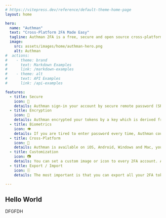 ```yaml
---
# https://vitepress.dev/reference/default-theme-home-page
layout: home

hero:
  name: "Authman"
  text: "Cross-Platform 2FA Made Easy"
  tagline: Authman 2FA is a free, secure and open source cross-platform app to help you manage your 2-step authentication tokens on iOS, Android and desktop, and securely sync them between devices.
  image:
    src: assets/images/home/authman-hero.png
    alt: Authman
#  actions:
#    - theme: brand
#      text: Markdown Examples
#      link: /markdown-examples
#    - theme: alt
#      text: API Examples
#      link: /api-examples

features:
  - title: Secure
    icon: 🔐
    details: Authman sign-in your account by secure remote password (SRP) protocol, your plain password will never be stored or transmitted to server.
  - title: Encryption
    icon: 🔑
    details: Authman encrypted your tokens by a key which is derived from your master password. You must provide your password when everytime you access the app. Since your password will never store in memory or server, no one can fetch your plain 2FA tokens. 
  - title: Biometrics
    icon: 👁️
    details: If you are tired to enter password every time, Authman could sign-in by Touch ID or Face ID, that can skip the tedious steps.
  - title: Cross-Platform
    icon: 📱
    details: Authman is available on iOS, Android, Windows and Mac, you just need to create an account, then you can sync your tokens between multiple devices.
  - title: Customization
    icon: 📷
    details: You can set a custom image or icon to every 2FA account. Authman provides font-awesome as built-in icon set, and you can also paste or upload your own image as account logo. 
  - title: Export / Import
    icon: 🗄️
    details: The most important is that you can export all your 2FA tokens to JSON format if you finally decided move to another app. Authman is open, just export tokens for any purpose you want.

---
```


## Hello World

DFGFDH
